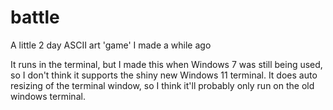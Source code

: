 # battle
A little 2 day ASCII art 'game' I made a while ago

It runs in the terminal, but I made this when Windows 7 was still being used, so I don't think it supports the shiny new Windows 11 terminal. It does auto resizing of the terminal window, so I think it'll probably only run on the old windows terminal.
